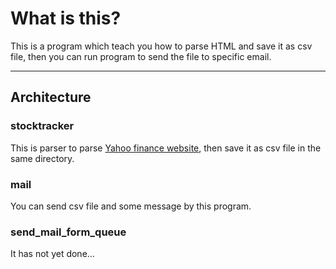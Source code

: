 # What is this?

This is a program which teach you how to parse HTML and save it as csv file, then you can run program to send the file to specific email.

---

## Architecture

### stocktracker 

This is parser to parse [Yahoo finance website](https://finance.yahoo.com/quote/GOOG?ltr=1), then save it as csv file in the same directory.

### mail

You can send csv file and some message by this program.

### send_mail_form_queue

It has not yet done...